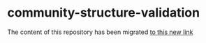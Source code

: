 # community-structure-validation

The content of this repository has been migrated [to this new link](https://github.com/mirkosignorelli/community-structure-validation)
